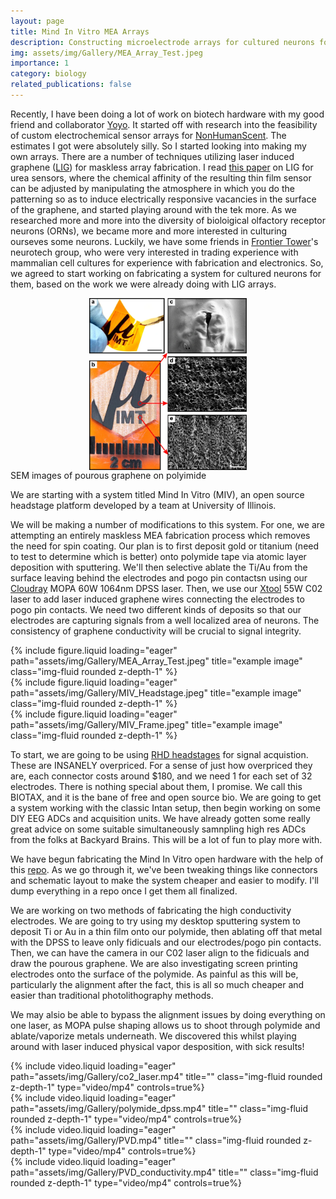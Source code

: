 ```yaml
---
layout: page
title: Mind In Vitro MEA Arrays
description: Constructing microelectrode arrays for cultured neurons for Frontier Tower's Neurotech floor
img: assets/img/Gallery/MEA_Array_Test.jpeg
importance: 1
category: biology
related_publications: false
---
```

Recently, I have been doing a lot of work on biotech hardware with my good friend and collaborator <a href="https://yoyo.cat">Yoyo</a>. It started off with research into the feasibility of custom electrochemical sensor arrays for <a href="https://eigenlucy.com/projects/nonhumanscent">NonHumanScent</a>. The estimates I got were absolutely silly. So I started looking into making my own arrays. There are a number of techniques utilizing laser induced graphene (<a href="https://www.nature.com/articles/ncomms6714">LIG</a>) for maskless array fabrication. I read <a href="https://www.nature.com/articles/s41528-018-0047-8">this paper</a> on LIG for urea sensors, where the chemical affinity of the resulting thin film sensor can be adjusted by manipulating the atmosphere in which you do the patterning so as to induce electrically responsive vacancies in the surface of the graphene, and started playing around with the tek more. As we researched more and more into the diversity of bioloigical olfactory receptor neurons (ORNs), we became more and more interested in culturing ourseves some neurons. Luckily, we have some friends in <a href="https://frontiertower.io">Frontier Tower</a>'s neurotech group, who were very interested in trading experience with mammalian cell cultures for experience with fabrication and electronics. So, we agreed to start working on fabricating a system for cultured neurons for them, based on the work we were already doing with LIG arrays.

<div>
  <img src="/assets/img/Gallery/LIG_Demo.webp" alt="LIG SEM Images" style="width: 50%; height: auto; display: block; margin-left: auto; margin-right: auto;">
</div>
SEM images of pourous graphene on polyimide


We are starting with a system titled Mind In Vitro (MIV), an open source headstage platform developed by a <a href-="https://mindinvitro.illinois.edu">team at University of Illinois</a>.

We will be making a number of modifications to this system. For one, we are attempting an entirely maskless MEA fabrication process which removes the need for spin coating. Our plan is to first deposit gold or titanium (need to test to determine which is better) onto polymide tape via atomic layer deposition with sputtering. We'll then selective ablate the Ti/Au from the surface leaving behind the electrodes and pogo pin contactsn using our <a href="https://www.cloudraylaser.com/collections/mp-series">Cloudray</a> MOPA 60W 1064nm DPSS laser. Then, we use our <a href="https://www.xtool.com/products/xtool-p2-55w-co2-laser-cutter">Xtool</a> 55W C02 laser to add laser induced graphene wires connecting the electrodes to pogo pin contacts. We need two different kinds of deposits so that our electrodes are capturing signals from a well localized area of neurons. The consistency of graphene conductivity will be crucial to signal integrity.


<div class="row">
    <div class="col-sm mt-3 mt-md-0">
        {% include figure.liquid loading="eager" path="assets/img/Gallery/MEA_Array_Test.jpeg" title="example image" class="img-fluid rounded z-depth-1" %}
    </div>
    <div class="col-sm mt-3 mt-md-0">
        {% include figure.liquid loading="eager" path="assets/img/Gallery/MIV_Headstage.jpeg" title="example image" class="img-fluid rounded z-depth-1" %}
    </div>
<div class="col-sm mt-3 mt-md-0">
        {% include figure.liquid loading="eager" path="assets/img/Gallery/MIV_Frame.jpeg" title="example image" class="img-fluid rounded z-depth-1" %}
    </div>
</div>

To start, we are going to be using <a href="https://intantech.com/RHD_headstages.html">RHD headstages</a> for signal acquistion. These are INSANELY overpriced. For a sense of just how overpriced they are, each connector costs around $180, and we need 1 for each set of 32 electrodes. There is nothing special about them, I promise. We call this BIOTAX, and it is the bane of free and open source bio. We are going to get a system working with the classic Intan setup, then begin working on some DIY EEG ADCs and acquisition units. We have already gotten some really great advice on some suitable simultaneously samnpling high res ADCs from the folks at Backyard Brains. This will be a lot of fun to play more with.

We have begun fabricating the Mind In Vitro open hardware with the help of this <a href="https://github.com/GazzolaLab/MiV-OH">repo</a>. As we go through it, we've been tweaking things like connectors and schematic layout to make the system cheaper and easier to modify. I'll dump everything in a repo once I get them all finalized.

We are working on two methods of fabricating the high conductivity electrodes. We are going to try using my desktop sputtering system to deposit Ti or Au in a thin film onto our polymide, then ablating off that metal with the DPSS to leave only fidicuals and our electrodes/pogo pin contacts. Then, we can have the camera in our C02 laser align to the fidicuals and draw the pourous graphene. We are also investigating screen printing electrodes onto the surface of the polymide. As painful as this will be, particularly the alignment after the fact, this is all so much cheaper and easier than traditional photolithography methods. 

We may alsio be able to bypass the alignment issues by doing everything on one laser, as MOPA pulse shaping allows us to shoot through polymide and ablate/vaporize metals underneath.
We discovered this whilst playing around with laser induced physical vapor desposition, with sick results!

<div class="row">
    <div class="col-sm mt-3 mt-md-0">
        {% include video.liquid loading="eager" path="assets/img/Gallery/co2_laser.mp4" title="" class="img-fluid rounded z-depth-1" type="video/mp4" controls=true%}
    </div>
    <div class="col-sm mt-3 mt-md-0">
        {% include video.liquid loading="eager" path="assets/img/Gallery/polymide_dpss.mp4" title="" class="img-fluid rounded z-depth-1" type="video/mp4" controls=true%}
    </div>
</div>
<div class="row">
    <div class="col-sm mt-3 mt-md-0">
        {% include video.liquid loading="eager" path="assets/img/Gallery/PVD.mp4" title="" class="img-fluid rounded z-depth-1" type="video/mp4" controls=true%}
    </div>
    <div class="col-sm mt-3 mt-md-0">
        {% include video.liquid loading="eager" path="assets/img/Gallery/PVD_conductivity.mp4" title="" class="img-fluid rounded z-depth-1" type="video/mp4" controls=true%}
    </div>
</div>
